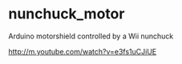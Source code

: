 nunchuck_motor
==============

Arduino motorshield controlled by a Wii nunchuck

http://m.youtube.com/watch?v=e3fs1uCJiUE
